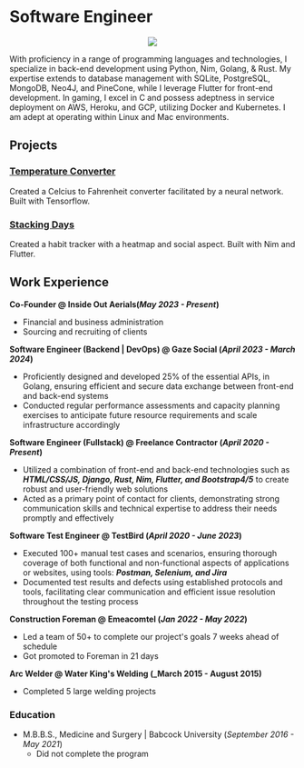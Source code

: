 # Software Engineer

<p align="center">
  <a href="https://skillicons.dev">
    <img src="https://skillicons.dev/icons?i=python,zig,nim,rust,react,pytorch,tensorflow,surrealdb,mongo,sqlite,aws,gcp,git,kubernetes,docker,neovim&perline=8" />
  </a>
</p>

With proficiency in a range of programming languages and technologies, I specialize in back-end development using Python, Nim, Golang, & Rust. My expertise extends to database management with SQLite, PostgreSQL, MongoDB, Neo4J, and PineCone, while I leverage Flutter for front-end development. In gaming, I excel in C and possess adeptness in service deployment on AWS, Heroku, and GCP, utilizing Docker and Kubernetes. I am adept at operating within Linux and Mac environments.

## Projects
### [Temperature Converter](https://github.com/TimothyElems/temp-converter/)  
Created a Celcius to Fahrenheit converter facilitated by a neural network. Built with Tensorflow.

### [Stacking Days](https://github.com/TimothyElems/stacking-days)
Created a habit tracker with a heatmap and social aspect. Built with Nim and Flutter.

## Work Experience
**Co-Founder @ Inside Out Aerials(_May 2023 - Present_)**
- Financial and business administration
- Sourcing and recruiting of clients

**Software Engineer (Backend | DevOps) @ Gaze Social (_April 2023 - March 2024_)**
- Proficiently designed and developed 25% of the essential APIs, in Golang, ensuring efficient and secure data exchange between front-end and back-end systems
- Conducted regular performance assessments and capacity planning exercises to anticipate future resource requirements and scale infrastructure accordingly

**Software Engineer (Fullstack) @ Freelance Contractor (_April 2020 - Present_)**
- Utilized a combination of front-end and back-end technologies such as **_HTML/CSS/JS, Django, Rust, Nim,  Flutter, and Bootstrap4/5_** to create robust and user-friendly web solutions
- Acted as a primary point of contact for clients, demonstrating strong communication skills and technical expertise to address their needs promptly and effectively

**Software Test Engineer @ TestBird (_April 2020 - June 2023_)**
- Executed 100+ manual test cases and scenarios, ensuring thorough coverage of both functional and non-functional aspects of applications or websites, using tools: **_Postman, Selenium, and Jira_**
- Documented test results and defects using established protocols and tools, facilitating clear communication and efficient issue resolution throughout the testing process

**Construction Foreman @ Emeacomtel (_Jan 2022 - May 2022_)**
- Led a team of 50+ to complete our project's goals 7 weeks ahead of schedule
- Got promoted to Foreman in 21 days

**Arc Welder @ Water King's Welding (_March 2015 - August 2015)**
- Completed 5 large welding projects

### Education
- M.B.B.S., Medicine and Surgery | Babcock University (_September 2016 - May 2021_)
    - Did not complete the program
